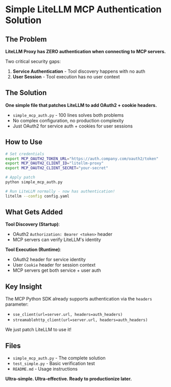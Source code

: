 # Simple LiteLLM MCP Authentication Solution

## The Problem

**LiteLLM Proxy has ZERO authentication when connecting to MCP servers.**

Two critical security gaps:
1. **Service Authentication** - Tool discovery happens with no auth
2. **User Session** - Tool execution has no user context

## The Solution

**One simple file that patches LiteLLM to add OAuth2 + cookie headers.**

- `simple_mcp_auth.py` - 100 lines solves both problems
- No complex configuration, no production complexity
- Just OAuth2 for service auth + cookies for user sessions

## How to Use

```bash
# Set credentials
export MCP_OAUTH2_TOKEN_URL="https://auth.company.com/oauth2/token"
export MCP_OAUTH2_CLIENT_ID="litellm-proxy"
export MCP_OAUTH2_CLIENT_SECRET="your-secret"

# Apply patch
python simple_mcp_auth.py

# Run LiteLLM normally - now has authentication!
litellm --config config.yaml
```

## What Gets Added

**Tool Discovery (Startup)**:
- OAuth2 `Authorization: Bearer <token>` header
- MCP servers can verify LiteLLM's identity

**Tool Execution (Runtime)**:
- OAuth2 header for service identity
- User `Cookie` header for session context
- MCP servers get both service + user auth

## Key Insight

The MCP Python SDK already supports authentication via the `headers` parameter:
- `sse_client(url=server.url, headers=auth_headers)`
- `streamablehttp_client(url=server.url, headers=auth_headers)`

We just patch LiteLLM to use it!

## Files

- `simple_mcp_auth.py` - The complete solution
- `test_simple.py` - Basic verification test
- `README.md` - Usage instructions

**Ultra-simple. Ultra-effective. Ready to productionize later.**